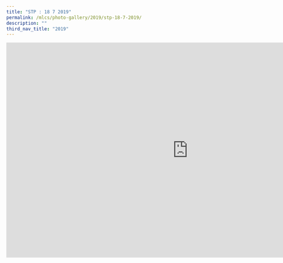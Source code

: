 ```yaml
---
title: "STP : 18 7 2019"
permalink: /mlcs/photo-gallery/2019/stp-18-7-2019/
description: ""
third_nav_title: "2019"
---
```

<iframe allowfullscreen="true" height="569" width="960" frameborder="0" src="https://docs.google.com/presentation/d/e/2PACX-1vTHibNB6h584IGHODxMuU4Yn61lUgO0eRm9d2u-BiJQ-I7syQRSA_LxkHse--kjMLVUcjxJmKLAw8z6/embed?start=false&amp;loop=false&amp;delayms=3000"></iframe>